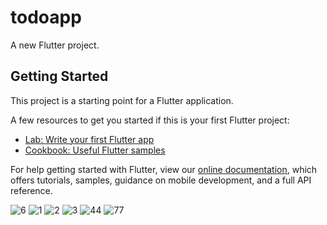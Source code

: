 # todoapp

A new Flutter project.

## Getting Started

This project is a starting point for a Flutter application.

A few resources to get you started if this is your first Flutter project:

- [Lab: Write your first Flutter app](https://flutter.dev/docs/get-started/codelab)
- [Cookbook: Useful Flutter samples](https://flutter.dev/docs/cookbook)

For help getting started with Flutter, view our
[online documentation](https://flutter.dev/docs), which offers tutorials,
samples, guidance on mobile development, and a full API reference.

![6](https://user-images.githubusercontent.com/83778936/137274843-f07b9b3b-c11d-4876-8e35-b8bfdf4ee8d6.png)
![1](https://user-images.githubusercontent.com/83778936/137274769-1c8d1115-cc56-4fd5-beff-bdb4929f2ae7.png)
![2](https://user-images.githubusercontent.com/83778936/137274851-52bea07a-949b-43f9-a89f-e47536b4ff25.png)
![3](https://user-images.githubusercontent.com/83778936/137274856-3fea64de-e6e5-43e8-a73b-99a1929e1956.png)
![44](https://user-images.githubusercontent.com/83778936/137275283-c46037bd-2be0-4fe2-ace7-786a63a3a689.png)
![77](https://user-images.githubusercontent.com/83778936/137275290-d24f8371-0045-4c23-93d0-462e224aed43.png)

